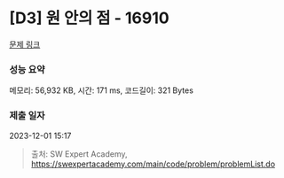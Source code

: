 # [D3] 원 안의 점 - 16910 

[문제 링크](https://swexpertacademy.com/main/code/problem/problemDetail.do?contestProbId=AYcllbDqUVgDFASR) 

### 성능 요약

메모리: 56,932 KB, 시간: 171 ms, 코드길이: 321 Bytes

### 제출 일자

2023-12-01 15:17



> 출처: SW Expert Academy, https://swexpertacademy.com/main/code/problem/problemList.do